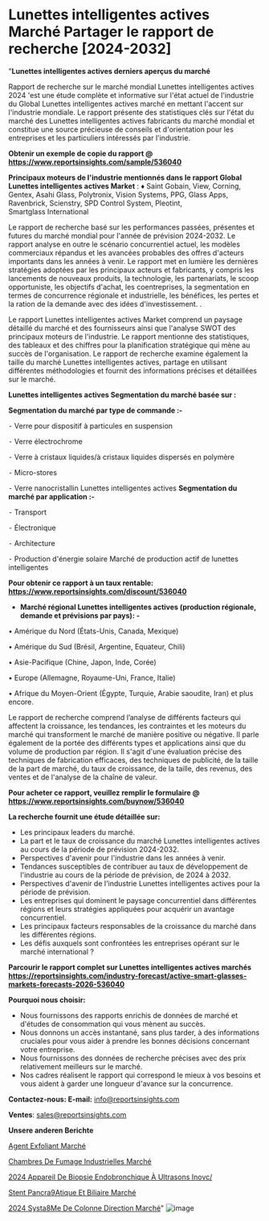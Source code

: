 # Lunettes intelligentes actives Marché Partager le rapport de recherche [2024-2032]

"<strong>Lunettes intelligentes actives derniers aperçus du marché</strong>

Rapport de recherche sur le marché mondial Lunettes intelligentes actives 2024 'est une étude complète et informative sur l'état actuel de l'industrie du Global Lunettes intelligentes actives marché en mettant l'accent sur l'industrie mondiale. Le rapport présente des statistiques clés sur l'état du marché des Lunettes intelligentes actives fabricants du marché mondial et constitue une source précieuse de conseils et d'orientation pour les entreprises et les particuliers intéressés par l'industrie.

<strong>Obtenir un exemple de copie du rapport @ <a href=https://www.reportsinsights.com/sample/536040>https://www.reportsinsights.com/sample/536040</a></strong>

<strong>Principaux moteurs de l'industrie mentionnés dans le rapport Global Lunettes intelligentes actives Market</strong> :
♦ Saint Gobain, View, Corning, Gentex, Asahi Glass, Polytronix, Vision Systems, PPG, Glass Apps, Ravenbrick, Scienstry, SPD Control System, Pleotint, Smartglass International

Le rapport de recherche basé sur les performances passées, présentes et futures du marché mondial pour l'année de prévision 2024-2032. Le rapport analyse en outre le scénario concurrentiel actuel, les modèles commerciaux répandus et les avancées probables des offres d'acteurs importants dans les années à venir. Le rapport met en lumière les dernières stratégies adoptées par les principaux acteurs et fabricants, y compris les lancements de nouveaux produits, la technologie, les partenariats, le scoop opportuniste, les objectifs d'achat, les coentreprises, la segmentation en termes de concurrence régionale et industrielle, les bénéfices, les pertes et la ration de la demande avec des idées d'investissement. .

Le rapport Lunettes intelligentes actives Market comprend un paysage détaillé du marché et des fournisseurs ainsi que l'analyse SWOT des principaux moteurs de l'industrie. Le rapport mentionne des statistiques, des tableaux et des chiffres pour la planification stratégique qui mène au succès de l'organisation. Le rapport de recherche examine également la taille du marché Lunettes intelligentes actives, partage en utilisant différentes méthodologies et fournit des informations précises et détaillées sur le marché.

<strong>Lunettes intelligentes actives Segmentation du marché basée sur :</strong>

<strong>Segmentation du marché par type de commande :-</strong>

⁃ Verre pour dispositif à particules en suspension

⁃ Verre électrochrome

⁃ Verre à cristaux liquides/à cristaux liquides dispersés en polymère

⁃ Micro-stores

⁃ Verre nanocristallin
Lunettes intelligentes actives <strong>Segmentation du marché par application :-</strong>

⁃ Transport

⁃ Électronique

⁃ Architecture

⁃ Production d'énergie solaire
Marché de production actif de lunettes intelligentes

<strong>Pour obtenir ce rapport à un taux rentable: <a href=https://www.reportsinsights.com/discount/536040>https://www.reportsinsights.com/discount/536040</a></strong>
<ul>
  <li><strong>Marché régional Lunettes intelligentes actives (production régionale, demande et prévisions par pays): -</strong></li>
</ul>
• Amérique du Nord (États-Unis, Canada, Mexique)

• Amérique du Sud (Brésil, Argentine, Equateur, Chili)

• Asie-Pacifique (Chine, Japon, Inde, Corée)

• Europe (Allemagne, Royaume-Uni, France, Italie)

• Afrique du Moyen-Orient (Égypte, Turquie, Arabie saoudite, Iran) et plus encore.

Le rapport de recherche comprend l’analyse de différents facteurs qui affectent la croissance, les tendances, les contraintes et les moteurs du marché qui transforment le marché de manière positive ou négative. Il parle également de la portée des différents types et applications ainsi que du volume de production par région. Il s'agit d'une évaluation précise des techniques de fabrication efficaces, des techniques de publicité, de la taille de la part de marché, du taux de croissance, de la taille, des revenus, des ventes et de l'analyse de la chaîne de valeur.

<strong>Pour acheter ce rapport, veuillez remplir le formulaire @   <a href=https://www.reportsinsights.com/buynow/536040>https://www.reportsinsights.com/buynow/536040</a></strong>

<strong>La recherche fournit une étude détaillée sur:</strong>
<ul>
  <li>Les principaux leaders du marché.</li>
  <li>La part et le taux de croissance du marché Lunettes intelligentes actives au cours de la période de prévision 2024-2032.</li>
  <li>Perspectives d'avenir pour l'industrie dans les années à venir.</li>
  <li>Tendances susceptibles de contribuer au taux de développement de l'industrie au cours de la période de prévision, de 2024 à 2032.</li>
  <li>Perspectives d'avenir de l'industrie Lunettes intelligentes actives pour la période de prévision.</li>
  <li>Les entreprises qui dominent le paysage concurrentiel dans différentes régions et leurs stratégies appliquées pour acquérir un avantage concurrentiel.</li>
  <li>Les principaux facteurs responsables de la croissance du marché dans les différentes régions.</li>
  <li>Les défis auxquels sont confrontées les entreprises opérant sur le marché international ?</li>
</ul>

<strong>Parcourir le rapport complet sur Lunettes intelligentes actives marchés <a href=https://reportsinsights.com/industry-forecast/active-smart-glasses-markets-forecasts-2026-536040>https://reportsinsights.com/industry-forecast/active-smart-glasses-markets-forecasts-2026-536040</a></strong>

<strong>Pourquoi nous choisir:</strong>
<ul>
  <li>Nous fournissons des rapports enrichis de données de marché et d'études de consommation qui vous mènent au succès.</li>
  <li>Nous donnons un accès instantané, sans plus tarder, à des informations cruciales pour vous aider à prendre les bonnes décisions concernant votre entreprise.</li>
  <li>Nous fournissons des données de recherche précises avec des prix relativement meilleurs sur le marché.</li>
  <li>Nos cadres réalisent le rapport qui correspond le mieux à vos besoins et vous aident à garder une longueur d'avance sur la concurrence.</li>
</ul>
<strong>Contactez-nous:
</strong><strong>E-mail:</strong> <a href=mailto:info@reportsinsights.com>info@reportsinsights.com</a>

<strong>Ventes</strong>: <a href=mailto:sales@reportsinsights.com>sales@reportsinsights.com</a>

<strong>Unsere anderen Berichte</strong>

<a href=https://www.linkedin.com/pulse/agent-exfoliant-march%C3%A9-de-la-taille-2024-6l6sc/>Agent Exfoliant Marché</a>

<a href=https://www.linkedin.com/pulse/chambres-de-fumage-industrielles-march%C3%A9-slqac/>Chambres De Fumage Industrielles Marché</a>

<a href=https://www.linkedin.com/pulse/2024-appareil-de-biopsie-endobronchique-à-ultrasons-inovc/>2024 Appareil De Biopsie Endobronchique À Ultrasons Inovc/</a>

<a href=https://www.linkedin.com/pulse/stent-pancr%C3%A9atique-et-biliaire-march%C3%A9-tendance-ulcmc/>Stent Pancra9Atique Et Biliaire Marché</a>

<a href=https://www.linkedin.com/pulse/2024-syst%C3%A8me-de-colonne-direction-march%C3%A9-analyse-gkg1c/>2024 Systa8Me De Colonne Direction Marché</a>"
![image](https://github.com/daminid12/RImarket/assets/158430485/3a15b73e-ee88-42a0-9beb-106998ae45d4)
